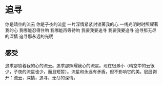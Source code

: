 # 追寻
你是晴空的流云
你是子夜的流星
一片深情紧紧封锁著我的心
一线光明时时照耀著我的心
我哪能忍得住哟
我哪能再等待哟
我要我要追寻
我要我要追寻
追寻那无尽的深情
追寻那永远的光明

## 感受
追求那锁着我的心的流云。追求那照耀我心的流星。现在很渺小（晴空中的云很少，子夜的流星也少，而且短暂）。流星和永远有矛盾，但不影响它的美。层层剥开：流云，深情，追寻，无尽的深情。